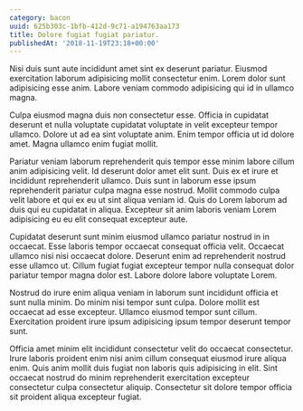 ```yaml
---
category: bacon
uuid: 625b303c-1bfb-412d-9c71-a194763aa173
title: Dolore fugiat fugiat pariatur.
publishedAt: '2018-11-19T23:18+00:00'
---
```


Nisi duis sunt aute incididunt amet sint ex deserunt pariatur. Eiusmod exercitation laborum adipisicing mollit consectetur enim. Lorem dolor sunt adipisicing esse anim. Labore veniam commodo adipisicing qui id in ullamco magna.

Culpa eiusmod magna duis non consectetur esse. Officia in cupidatat deserunt et nulla voluptate cupidatat voluptate in velit excepteur tempor ullamco. Dolore ut ad ea sint voluptate anim. Enim tempor officia ut id dolore amet. Magna ullamco enim fugiat mollit.

Pariatur veniam laborum reprehenderit quis tempor esse minim labore cillum anim adipisicing velit. Id deserunt dolor amet elit sunt. Duis ex et irure et incididunt reprehenderit ullamco. Duis sunt in laborum esse ipsum reprehenderit pariatur culpa magna esse nostrud. Mollit commodo culpa velit labore et qui ex eu ut sint aliqua veniam id. Quis do Lorem laborum ad duis qui eu cupidatat in aliqua. Excepteur sit anim laboris veniam Lorem adipisicing eu eu elit consequat excepteur aute.

Cupidatat deserunt sunt minim eiusmod ullamco pariatur nostrud in in occaecat. Esse laboris tempor occaecat consequat officia velit. Occaecat ullamco nisi nisi occaecat dolore. Deserunt enim ad reprehenderit nostrud esse ullamco ut. Cillum fugiat fugiat excepteur tempor nulla consequat dolor pariatur tempor magna dolor est. Labore dolore labore voluptate Lorem.

Nostrud do irure enim aliqua veniam in laborum sunt incididunt officia et sunt nulla minim. Do minim nisi tempor sunt culpa. Dolore mollit est occaecat ad esse excepteur. Ullamco eiusmod tempor sunt cillum. Exercitation proident irure ipsum adipisicing ipsum tempor deserunt tempor sunt.

Officia amet minim elit incididunt consectetur velit do occaecat consectetur. Irure laboris proident enim nisi anim cillum consequat eiusmod irure aliqua enim. Quis anim mollit duis fugiat non laboris quis adipisicing in elit. Sint occaecat nostrud do minim reprehenderit exercitation excepteur consectetur culpa consectetur aliquip. Consectetur sit dolore tempor officia sit proident aliqua excepteur fugiat.
